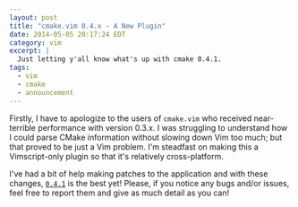 ```yaml
---
layout: post
title: "cmake.vim 0.4.x - A New Plugin"
date: 2014-05-05 20:17:24 EDT
category: vim
excerpt: |
  Just letting y'all know what's up with cmake 0.4.1.
tags:
  - vim
  - cmake
  - announcement
---
```


Firstly, I have to apologize to the users of `cmake.vim` who received
near-terrible performance with version 0.3.x. I was struggling to understand
how I could parse CMake information without slowing down Vim too much; but that
proved to be just a Vim problem. I'm steadfast on making this a Vimscript-only
plugin so that it's relatively cross-platform.

I've had a bit of help making patches to the application and with these
changes, [`0.4.1`][cmake] is the best yet! Please, if you notice any bugs 
and/or issues, feel free to report them and give as much detail as you can!

[cmake]: https://github.com/jalcine/cmake.vim/tree/v0.4.1
